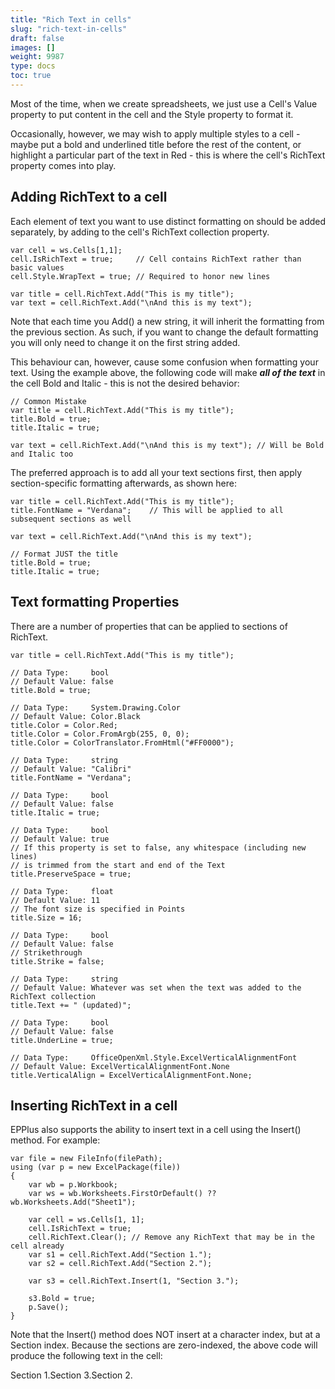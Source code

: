```yaml
---
title: "Rich Text in cells"
slug: "rich-text-in-cells"
draft: false
images: []
weight: 9987
type: docs
toc: true
---
```


Most of the time, when we create spreadsheets, we just use a Cell's Value property to put content in the cell and the Style property to format it.

Occasionally, however, we may wish to apply multiple styles to a cell - maybe put a bold and underlined title before the rest of the content, or highlight a particular part of the text in Red - this is where the cell's RichText property comes into play.

## Adding RichText to a cell
Each element of text you want to use distinct formatting on should be added separately, by adding to the cell's RichText collection property.


    var cell = ws.Cells[1,1];
    cell.IsRichText = true;     // Cell contains RichText rather than basic values
    cell.Style.WrapText = true; // Required to honor new lines

    var title = cell.RichText.Add("This is my title");
    var text = cell.RichText.Add("\nAnd this is my text");

Note that each time you Add() a new string, it will inherit the formatting from the previous section. As such, if you want to change the default formatting you will only need to change it on the first string added.

This behaviour can, however, cause some confusion when formatting your text. Using the example above, the following code will make ***all of the text*** in the cell Bold and Italic - this is not the desired behavior:

    // Common Mistake
    var title = cell.RichText.Add("This is my title");
    title.Bold = true;
    title.Italic = true;

    var text = cell.RichText.Add("\nAnd this is my text"); // Will be Bold and Italic too


The preferred approach is to add all your text sections first, then apply section-specific formatting afterwards, as shown here:

    var title = cell.RichText.Add("This is my title");
    title.FontName = "Verdana";    // This will be applied to all subsequent sections as well

    var text = cell.RichText.Add("\nAnd this is my text");

    // Format JUST the title
    title.Bold = true;
    title.Italic = true;



## Text formatting Properties
There are a number of properties that can be applied to sections of RichText.

    var title = cell.RichText.Add("This is my title");

    // Data Type:     bool
    // Default Value: false
    title.Bold = true;

    // Data Type:     System.Drawing.Color
    // Default Value: Color.Black
    title.Color = Color.Red;
    title.Color = Color.FromArgb(255, 0, 0);
    title.Color = ColorTranslator.FromHtml("#FF0000");

    // Data Type:     string
    // Default Value: "Calibri"
    title.FontName = "Verdana";

    // Data Type:     bool
    // Default Value: false
    title.Italic = true;

    // Data Type:     bool
    // Default Value: true
    // If this property is set to false, any whitespace (including new lines) 
    // is trimmed from the start and end of the Text
    title.PreserveSpace = true;

    // Data Type:     float
    // Default Value: 11
    // The font size is specified in Points
    title.Size = 16;

    // Data Type:     bool
    // Default Value: false
    // Strikethrough
    title.Strike = false;

    // Data Type:     string
    // Default Value: Whatever was set when the text was added to the RichText collection
    title.Text += " (updated)";

    // Data Type:     bool
    // Default Value: false
    title.UnderLine = true;

    // Data Type:     OfficeOpenXml.Style.ExcelVerticalAlignmentFont
    // Default Value: ExcelVerticalAlignmentFont.None
    title.VerticalAlign = ExcelVerticalAlignmentFont.None;

## Inserting RichText in a cell
EPPlus also supports the ability to insert text in a cell using the Insert() method. For example:

    var file = new FileInfo(filePath);
    using (var p = new ExcelPackage(file))
    {
        var wb = p.Workbook;
        var ws = wb.Worksheets.FirstOrDefault() ?? wb.Worksheets.Add("Sheet1");

        var cell = ws.Cells[1, 1];
        cell.IsRichText = true;
        cell.RichText.Clear(); // Remove any RichText that may be in the cell already
        var s1 = cell.RichText.Add("Section 1.");
        var s2 = cell.RichText.Add("Section 2.");

        var s3 = cell.RichText.Insert(1, "Section 3.");

        s3.Bold = true;
        p.Save();
    }

Note that the Insert() method does NOT insert at a character index, but at a Section index. Because the sections are zero-indexed, the above code will produce the following text in the cell:

Section 1.Section 3.Section 2.



